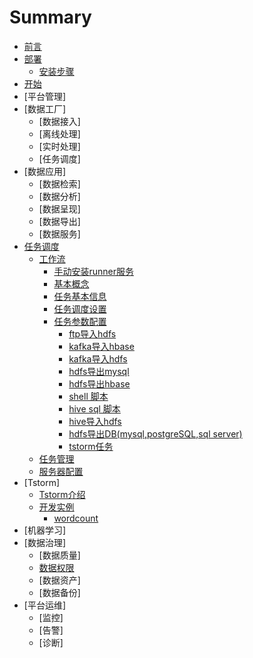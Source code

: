 # Summary

* [前言](README.md)
* [部署](部署/README.md)
  * [安装步骤](部署/TBDS部署.md)
* [开始](开始/README.md)
* [平台管理]
* [数据工厂]
  * [数据接入]
  * [离线处理]
  * [实时处理]
  * [任务调度]
* [数据应用]
  * [数据检索]
  * [数据分析]
  * [数据呈现]
  * [数据导出]
  * [数据服务]
* [任务调度](/workflow/readme.md)
  * [工作流](/workflow/workflow/readme.md)
    * [手动安装runner服务](/workflow/workflow/addrunner.md)
    * [基本概念](/workflow/workflow/basicConcept.md)
    * [任务基本信息](/workflow/workflow/runnerBasicInfo.md)
    * [任务调度设置](/workflow/workflow/runnerCycle.md)
    * [任务参数配置](/workflow/workflow/runners.md)
      * [ftp导入hdfs](/workflow/workflow/runners/ftp2hdfs.md)
      * [kafka导入hbase](/workflow/workflow/runners/kafka2hbase.md)
      * [kafka导入hdfs](/workflow/workflow/runners/kafka2hdfs.md)
      * [hdfs导出mysql](/workflow/workflow/runners/hdfs2mysql.md)
      * [hdfs导出hbase](/workflow/workflow/runners/hdfs2hbase.md)
      * [shell 脚本](/workflow/workflow/runners/shell.md)
      * [hive sql 脚本](/workflow/workflow/runners/hivesql.md)
      * [hive导入hdfs](/workflow/workflow/runners/hive2hdfs.md)
      * [hdfs导出DB(mysql,postgreSQL,sql server)](/workflow/workflow/runners/hdfs2db.md)
      * [tstorm任务](/workflow/workflow/runners/customerTstorm.md)
  * [任务管理](/workflow/tasks/readme.md)
  * [服务器配置](/workflow/services/readme.md)
* [Tstorm]
  * [Tstorm介绍](/tstorm/readme.md) 
  * [开发实例](/tstorm/demo/readme.md)
    * [wordcount](/tstorm/demo/wordcountTstormDemo.md) 
* [机器学习]
* [数据治理]
  * [数据质量]
  * [数据权限](数据治理/数据权限/数据权限.md)
  * [数据资产]
  * [数据备份]
* [平台运维]
  * [监控]
  * [告警]
  * [诊断]
